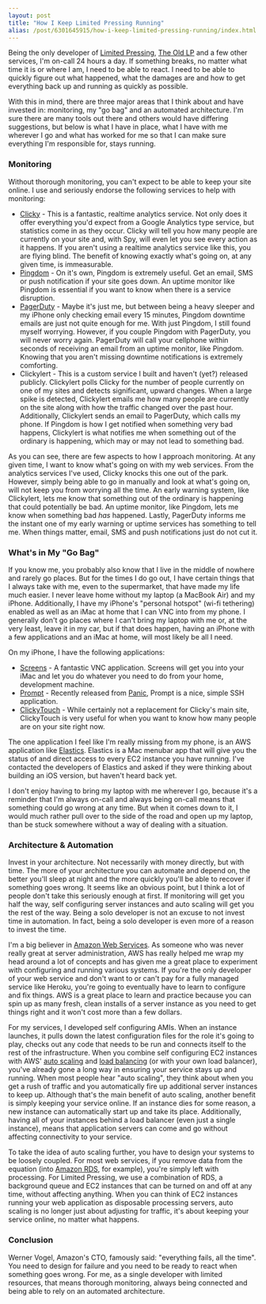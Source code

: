 ```yaml
---
layout: post
title: "How I Keep Limited Pressing Running"
alias: /post/6301645915/how-i-keep-limited-pressing-running/index.html
---
```


Being the only developer of [Limited Pressing](http://limitedpressing.com), [The Old LP](http://theoldlp.com) and a few other services, I'm on-call 24 hours a day. If something breaks, no matter what time it is or where I am, I need to be able to react. I need to be able to quickly figure out what happened, what the damages are and how to get everything back up and running as quickly as possible.

With this in mind, there are three major areas that I think about and have invested in: monitoring, my "go bag" and an automated architecture. I'm sure there are many tools out there and others would have differing suggestions, but below is what I have in place, what I have with me wherever I go and what has worked for me so that I can make sure everything I'm responsible for, stays running.

### Monitoring

Without thorough monitoring, you can't expect to be able to keep your site online. I use and seriously endorse the following services to help with monitoring:

* [Clicky](http://getclicky.com) - This is a fantastic, realtime analytics service. Not only does it offer everything you'd expect from a Google Analytics type service, but statistics come in as they occur. Clicky will tell you how many people are currently on your site and, with Spy, will even let you see every action as it happens. If you aren't using a realtime analytics service like this, you are flying blind. The benefit of knowing exactly what's going on, at any given time, is immeasurable.
* [Pingdom](http://pingdom.com) - On it's own, Pingdom is extremely useful. Get an email, SMS or push notification if your site goes down. An uptime monitor like Pingdom is essential if you want to know when there is a service disruption.
* [PagerDuty](http://pagerduty.com) - Maybe it's just me, but between being a heavy sleeper and my iPhone only checking email every 15 minutes, Pingdom downtime emails are just not quite enough for me. With just Pingdom, I still found myself worrying. However, if you couple Pingdom with PagerDuty, you will never worry again. PagerDuty will call your cellphone within seconds of receiving an email from an uptime monitor, like Pingdom. Knowing that you aren't missing downtime notifications is extremely comforting.
* Clickylert - This is a custom service I built and haven't (yet?) released publicly. Clickylert polls Clicky for the number of people currently on one of my sites and detects significant, upward changes. When a large spike is detected, Clickylert emails me how many people are currently on the site along with how the traffic changed over the past hour. Additionally, Clickylert sends an email to PagerDuty, which calls my phone. If Pingdom is how I get notified when something very bad happens, Clickylert is what notifies me when something out of the ordinary is happening, which may or may not lead to something bad.

As you can see, there are few aspects to how I approach monitoring. At any given time, I want to know what's going on with my web services. From the analytics services I've used, Clicky knocks this one out of the park. However, simply being able to go in manually and look at what's going on, will not keep you from worrying all the time. An early warning system, like Clickylert, lets me know that something out of the ordinary is happening that could potentially be bad. An uptime monitor, like Pingdom, lets me know when something bad *has* happened. Lastly, PagerDuty informs me the instant one of my early warning or uptime services has something to tell me. When things matter, email, SMS and push notifications just do not cut it.

### What's in My "Go Bag"

If you know me, you probably also know that I live in the middle of nowhere and rarely go places. But for the times I do go out, I have certain things that I always take with me, even to the supermarket, that have made my life much easier. I never leave home without my laptop (a MacBook Air) and my iPhone. Additionally, I have my iPhone's "personal hotspot" (wi-fi tethering) enabled as well as an iMac at home that I can VNC into from my phone. I generally don't go places where I can't bring my laptop with me or, at the very least, leave it in my car, but if that does happen, having an iPhone with a few applications and an iMac at home, will most likely be all I need.

On my iPhone, I have the following applications:

* [Screens](http://www.edovia.com/screens) - A fantastic VNC application. Screens will get you into your iMac and let you do whatever you need to do from your home, development machine.
* [Prompt](http://itunes.apple.com/us/app/prompt/id421507115?mt=8) - Recently released from [Panic](http://panic.com), Prompt is a nice, simple SSH application.
* [ClickyTouch](http://clickytouch.com) - While certainly not a replacement for Clicky's main site, ClickyTouch is very useful for when you want to know how many people are on your site right now.

The one application I feel like I'm really missing from my phone, is an AWS application like [Elastics](http://itunes.apple.com/us/app/elastics/id418982422?mt=12). Elastics is a Mac menubar app that will give you the status of and direct access to every EC2 instance you have running. I've contacted the developers of Elastics and asked if they were thinking about building an iOS version, but haven't heard back yet.

I don't enjoy having to bring my laptop with me wherever I go, because it's a reminder that I'm always on-call and always being on-call means that something could go wrong at any time. But when it comes down to it, I would much rather pull over to the side of the road and open up my laptop, than be stuck somewhere without a way of dealing with a situation.

### Architecture & Automation

Invest in your architecture. Not necessarily with money directly, but with time. The more of your architecture you can automate and depend on, the better you'll sleep at night and the more quickly you'll be able to recover if something goes wrong. It seems like an obvious point, but I think a lot of people don't take this seriously enough at first. If monitoring will get you half the way, self configuring server instances and auto scaling will get you the rest of the way. Being a solo developer is not an excuse to not invest time in automation. In fact, being a solo developer is even more of a reason to invest the time.

I'm a big believer in [Amazon Web Services](http://aws.amazon.com). As someone who was never really great at server administration, AWS has really helped me wrap my head around a lot of concepts and has given me a great place to experiment with configuring and running various systems. If you're the only developer of your web service and don't want to or can't pay for a fully managed service like Heroku, you're going to eventually have to learn to configure and fix things. AWS is a great place to learn and practice because you can spin up as many fresh, clean installs of a server instance as you need to get things right and it won't cost more than a few dollars.

For my services, I developed self configuring AMIs. When an instance launches, it pulls down the latest configuration files for the role it's going to play, checks out any code that needs to be run and connects itself to the rest of the infrastructure. When you combine self configuring EC2 instances with AWS' [auto scaling](http://aws.amazon.com/autoscaling) and [load balancing](http://aws.amazon.com/elasticloadbalancing) (or with your own load balancer), you've already gone a long way in ensuring your service stays up and running. When most people hear "auto scaling", they think about when you get a rush of traffic and you automatically fire up additional server instances to keep up. Although that's the main benefit of auto scaling, another benefit is simply keeping your service online. If an instance dies for some reason, a new instance can automatically start up and take its place. Additionally, having all of your instances behind a load balancer (even just a single instance), means that application servers can come and go without affecting connectivity to your service.

To take the idea of auto scaling further, you have to design your systems to be loosely coupled. For most web services, if you remove data from the equation (into [Amazon RDS](http://aws.amazon.com/rds), for example), you're simply left with processing. For Limited Pressing, we use a combination of RDS, a background queue and EC2 instances that can be turned on and off at any time, without affecting anything. When you can think of EC2 instances running your web application as disposable processing servers, auto scaling is no longer just about adjusting for traffic, it's about keeping your service online, no matter what happens.

### Conclusion

Werner Vogel, Amazon's CTO, famously said: "everything fails, all the time". You need to design for failure and you need to be ready to react when something goes wrong. For me, as a single developer with limited resources, that means thorough monitoring, always being connected and being able to rely on an automated architecture.